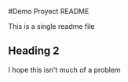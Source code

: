 #Demo Proyect README

This is a single readme file
## Heading 2

I hope this isn't much of a problem
